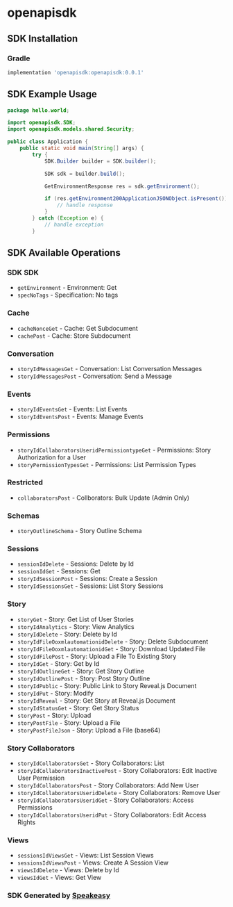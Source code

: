 # openapisdk

<!-- Start SDK Installation -->
## SDK Installation

### Gradle

```groovy
implementation 'openapisdk:openapisdk:0.0.1'
```
<!-- End SDK Installation -->

## SDK Example Usage
<!-- Start SDK Example Usage -->
```java
package hello.world;

import openapisdk.SDK;
import openapisdk.models.shared.Security;

public class Application {
    public static void main(String[] args) {
        try {
            SDK.Builder builder = SDK.builder();

            SDK sdk = builder.build();

            GetEnvironmentResponse res = sdk.getEnvironment();

            if (res.getEnvironment200ApplicationJSONObject.isPresent()) {
                // handle response
            }
        } catch (Exception e) {
            // handle exception
        }
```
<!-- End SDK Example Usage -->

<!-- Start SDK Available Operations -->
## SDK Available Operations

### SDK SDK

* `getEnvironment` - Environment: Get
* `specNoTags` - Specification: No tags

### Cache

* `cacheNonceGet` - Cache: Get Subdocument
* `cachePost` - Cache: Store Subdocument

### Conversation

* `storyIdMessagesGet` - Conversation: List Conversation Messages
* `storyIdMessagesPost` - Conversation: Send a Message

### Events

* `storyIdEventsGet` - Events: List Events
* `storyIdEventsPost` - Events: Manage Events

### Permissions

* `storyIdCollaboratorsUseridPermissiontypeGet` - Permissions: Story Authorization for a User
* `storyPermissionTypesGet` - Permissions: List Permission Types

### Restricted

* `collaboratorsPost` - Collborators: Bulk Update (Admin Only)

### Schemas

* `storyOutlineSchema` - Story Outline Schema

### Sessions

* `sessionIdDelete` - Sessions: Delete by Id
* `sessionIdGet` - Sessions: Get
* `storyIdSessionPost` - Sessions: Create a Session
* `storyIdSessionsGet` - Sessions: List Story Sessions

### Story

* `storyGet` - Story: Get List of User Stories
* `storyIdAnalytics` - Story: View Analytics
* `storyIdDelete` - Story: Delete by Id
* `storyIdFileOoxmlautomationidDelete` - Story: Delete Subdocument
* `storyIdFileOoxmlautomationidGet` - Story: Download Updated File
* `storyIdFilePost` - Story: Upload a File To Existing Story
* `storyIdGet` - Story: Get by Id
* `storyIdOutlineGet` - Story: Get Story Outline
* `storyIdOutlinePost` - Story: Post Story Outline
* `storyIdPublic` - Story: Public Link to Story Reveal.js Document
* `storyIdPut` - Story: Modify
* `storyIdReveal` - Story: Get Story at Reveal.js Document
* `storyIdStatusGet` - Story: Get Story Status
* `storyPost` - Story: Upload
* `storyPostFile` - Story: Upload a File
* `storyPostFileJson` - Story: Upload a File (base64)

### Story Collaborators

* `storyIdCollaboratorsGet` - Story Collaborators: List
* `storyIdCollaboratorsInactivePost` - Story Collaborators: Edit Inactive User Permission
* `storyIdCollaboratorsPost` - Story Collaborators: Add New User
* `storyIdCollaboratorsUseridDelete` - Story Collaborators: Remove User
* `storyIdCollaboratorsUseridGet` - Story Collaborators: Access Permissions
* `storyIdCollaboratorsUseridPut` - Story Collaborators: Edit Access Rights

### Views

* `sessionsIdViewsGet` - Views: List Session Views
* `sessionsIdViewsPost` - Views: Create A Session View
* `viewsIdDelete` - Views: Delete by Id
* `viewsIdGet` - Views: Get View

<!-- End SDK Available Operations -->

### SDK Generated by [Speakeasy](https://docs.speakeasyapi.dev/docs/using-speakeasy/client-sdks)
